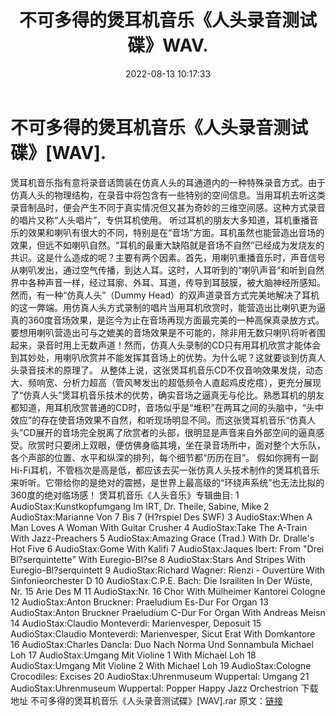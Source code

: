 ﻿---
title: 不可多得的煲耳机音乐《人头录音测试碟》WAV.
date: 2022-08-13 10:17:33
categories: 试音碟、非卖品、发烧碟
tags: 外语音乐
---
# 不可多得的煲耳机音乐《人头录音测试碟》[WAV].

煲耳机音乐指有意将录音话筒装在仿真人头的耳通道内的一种特殊录音方式。由于仿真人头的物理结构，在录音中将包含有一些特别的空间信息。当用耳机去听这类录音制品时，便会产生不同于真实情况但又甚为奇妙的三维空间感。这种方式录音的唱片又称“人头唱片”，专供耳机使用。
听过耳机的朋友大多知道，耳机重播音乐的效果和喇叭有很大的不同，特别是在“音场”方面。耳机虽然也能营造出音场的效果，但远不如喇叭自然。“耳机的最重大缺陷就是音场不自然”已经成为发烧友的共识。这是什么造成的呢？主要有两个因素。首先，用喇叭重播音乐时，声音信号从喇叭发出，通过空气传播，到达人耳。这时，人耳听到的“喇叭声音”和听到自然界中各种声音一样，经过耳廓、外耳、耳道，传导到耳鼓膜，被大脑神经所感知。
然而，有一种“仿真人头”（Dummy
Head）的双声道录音方式完美地解决了耳机的这一弊端。用仿真人头方式录制的唱片当用耳机欣赏时，能营造出比喇叭更为逼真的360度音场效果，是迄今为止在音场再现方面最完美的一种高保真录放方式。要想用喇叭营造出可与之媲美的音场效果是不可能的，除非用无数只喇叭将听者围起来，录音时用上无数声道！然而，仿真人头录制的CD只有用耳机欣赏才能体会到其妙处，用喇叭欣赏并不能发挥其音场上的优势。为什么呢？这就要谈到仿真人头录音技术的原理了。
从整体上说，这张煲耳机音乐CD不仅音响效果发烧，动态大、频响宽、分析力超高（管风琴发出的超低频令人直起鸡皮疙瘩），更充分展现了“仿真人头”煲耳机音乐技术的优势，确实音场之逼真无与伦比。熟悉耳机的朋友都知道，用耳机欣赏普通的CD时，音场似乎是“堆积”在两耳之间的头脑中，“头中效应”的存在使音场效果不自然，和听现场明显不同。而这张煲耳机音乐“仿真人头”CD展开的音场完全脱离了欣赏者的头部，很明显是声音来自外部空间的逼真感受。欣赏时只要闭上双眼，便仿佛身临其境，坐在录音场所中，面对整个大乐队，各个声部的位置、水平和纵深的排列，每个细节都“历历在目”。
假如你拥有一副Hi-Fi耳机，不管档次是高是低，都应该去买一张仿真人头技术制作的煲耳机音乐来听听。它带给你的是绝对的震撼，是世界上最高级的“环绕声系统”也无法比拟的360度的绝对临场感！
煲耳机音乐《人头音乐》专辑曲目:
1 AudioStax:Kunstkopfumgang Im IRT, Dr. Theile, Sabine, Mike
2 AudioStax:Marianne Von 7 Bis 7 (H?rspiel Des SWF)
3 AudioStax:When A Man Loves A Woman With Guitar Crusher
4 AudioStax:Take The A-Train With Jazz-Preachers
5 AudioStax:Amazing Grace (Trad.) With Dr. Dralle's Hot Five
6 AudioStax:Gome With Kalifi
7 AudioStax:Jaques Ibert: From "Drei Bl?serquintette" With
Euregio-Bl?se
8 AudioStax:Stars And Stripes With Euregio-Bl?serquintett
9 AudioStax:Richard Wagner: Rienzi - Ouvertüre With
Sinfonieorchester D
10 AudioStax:C.P.E. Bach: Die Israiliten In Der Wüste, Nr. 15 Arie
Des M
11 AudioStax:Nr. 16 Chor With Mülheimer Kantorei Cologne
12 AudioStax:Anton Bruckner: Praeludium Es-Dur For Organ
13 AudioStax:Anton Bruckner Praeludium C-Dur For Organ With Andreas
Meisn
14 AudioStax:Claudio Monteverdi: Marienvesper, Deposuit
15 AudioStax:Claudio Monteverdi: Marienvesper, Sicut Erat With
Domkantore
16 AudioStax:Charles Dancla: Duo Nach Norma Und Sonnambula Michael
Loh
17 AudioStax:Umgang Mit Violine 1 With Michael Loh
18 AudioStax:Umgang Mit Violine 2 With Michael Loh
19 AudioStax:Cologne Crocodiles: Excises
20 AudioStax:Uhrenmuseum Wuppertal: Umgang
21 AudioStax:Uhrenmuseum Wuppertal: Popper Happy Jazz
Orchestrion
下载地址
不可多得的煲耳机音乐《人头录音测试碟》[WAV].rar
原文：[链接](https://blog.sina.com.cn/s/blog_1647c7e7601030yuj.html)